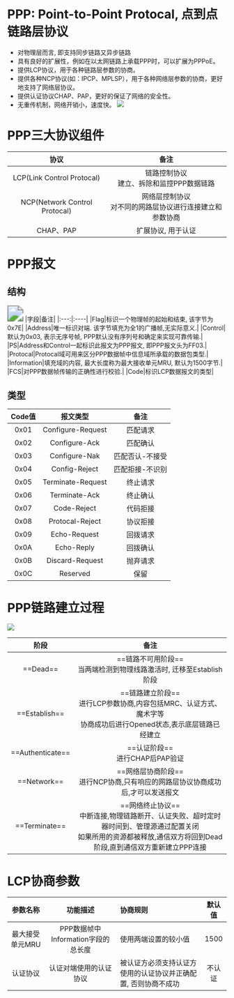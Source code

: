 # PPP: Point-to-Point Protocal, 点到点链路层协议

- 对物理层而言, 即支持同步链路又异步链路
- 具有良好的扩展性，例如在以太网链路上承载PPP时，可以扩展为PPPoE。
- 提供LCP协议，用于各种链路层参数的协商。
- 提供各种NCP协议(如：IPCP、MPLSP），用于各种网络层参数的协商，更好地支持了网络层协议。
- 提供认证协议CHAP、PAP，更好的保证了网络的安全性。
- 无重传机制，网络开销小，速度快。
![](https://cgqin.github.io/images//202212122338878.png)

# PPP三大协议组件 

|协议|备注|
|:----:|:-----:|
|LCP(Link Control Protocal)|链路控制协议<br/>建立、拆除和监控PPP数据链路|
|NCP(Network Control Protocal)|网络层控制协议<br/>对不同的网路层协议进行连接建立和参数协商|
|CHAP、PAP|扩展协议, 用于认证|

# PPP报文

## 结构
<img src="https://cgqin.github.io/images//202212122356718.png" style="zoom:230%;" />
|字段|备注|
|:---:|:----|
|Flag|标识一个物理帧的起始和结束, 该字节为0x7E|
|Address|唯一标识对端. 该字节填充为全1的广播帧,无实际意义.|
|Control|默认为0x03, 表示无序号帧, PPP默认没有序列号和确定来实现可靠传输.|
|PS|Address和Control一起标识此报文为PPP报文, 即PPP报文头为FF03.|
|Protocal|Protocal域可用来区分PPP数据帧中信息域所承载的数据包类型.|
|Information|填充域的内容, 最大长度称为最大接收单元MRU, 默认为1500字节.|
|FCS|对PPP数据帧传输的正确性进行校验.|
|Code|标识LCP数据报文的类型|

## 类型
|Code值|报文类型|备注|
|:---:|:-------:|:----:|
|0x01|Configure-Request|匹配请求|
|0x02|Configure-Ack|匹配确认|
|0x03|Configure-Nak|匹配否认-不接受|
|0x04|Config-Reject|匹配拒接-不识别|
|0x05|Terminate-Request|终止请求|
|0x06|Terminate-Ack|终止确认|
|0x07|Code-Reject|代码拒接|
|0x08|Protocal-Reject|协议拒接|
|0x09|Echo-Request|回拨请求|
|0x0A|Echo-Reply|回拨确认|
|0x0B|Discard-Request|抛弃请求|
|0x0C|Reserved|保留|

# PPP链路建立过程

![](https://cgqin.github.io/images//202212131234942.png)

|阶段|备注|
|:---:|:---:|
|==Dead==|==链路不可用阶段==<br/>当两端检测到物理线路激活时, 迁移至Establish阶段|
|==Establish==|==链路建立阶段==<br/>进行LCP参数协商,内容包括MRC、认证方式、魔术字等<br/>协商成功后进行Opened状态,表示底层链路已经建立|
|==Authenticate==|==认证阶段==<br/>进行CHAP后PAP验证|
|==Network==|==网络层协商阶段==<br/>进行NCP协商,只有响应的网路层协议协商成功后,才可以发送报文|
|==Terminate==|==网络终止协议==<br/>中断连接,物理链路断开、认证失败、超时定时器时间到、管理源通过配置关闭<br/>如果所用的资源都被释放,通信双方将回到Dead阶段,直到通信双方重新建立PPP连接|

# LCP协商参数

|参数名称|功能描述|协商规则|默认值|
|:-------:|:-------:|:--------|:------:|
|最大接受单元MRU|PPP数据帧中Information字段的总长度|使用两端设置的较小值|1500|
|认证协议|认证对端使用的认证协议|被认证方必须支持认证方使用的认证协议并正确配置, 否则协商不成功|不认证|
